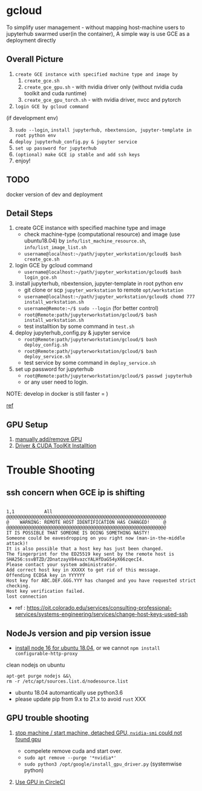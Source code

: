 # gcloud

To simplify user management - without mapping host-machine users to jupyterhub swarmed user(in the container), A simple way is use GCE as a deployment directly


## Overall Picture

1. `create GCE instance with specified machine type and image by` 
   1. `create_gce.sh`
   2. `create_gce_gpu.sh` - with nvidia driver only (without nvidia cuda toolkit and cuda runtime)
   3. `create_gce_gpu_torch.sh` - with nvidia driver, nvcc and pytorch
2. `login GCE by gcloud command`

(if development env)

3. `sudo --login`, `install jupyterhub, nbextension, jupyter-template in root python env` 
4. `deploy jupyterhub_config.py & jupyter service`
5. `set up password for jupyterhub`
6. `(optional) make GCE ip stable and add ssh keys`
7. enjoy!

## TODO

docker version of dev and deployment

## Detail Steps

1. create GCE instance with specified machine type and image
   - check machine-type (computational resource) and image (use ubuntu18.04) by `info/list_machine_resource.sh`, `info/list_image_list.sh`
   - `username@localhost:~/path/jupyter_workstation/gcloud$ bash create_gce.sh`
2. login GCE by gcloud command
   - `username@localhost:~/path/jupyter_workstation/gcloud$ bash login_gce.sh`
3. install jupyterhub, nbextension, jupyter-template in root python env
   - git clone or scp `jupyter_workstation` to remote `opt/workstation`
   - `username@localhost:~/path/jupyter_workstation/gcloud$ chomd 777 install_workstation.sh`
   - `username@Remote:~/$ sudo --login` (for better control)
   -  `root@Remote:path/jupyterworkstation/gcloud/$ bash install_workstation.sh`
   -  test installtion by some command in `test.sh`
4. deploy jupyterhub_config.py & jupyter service 
   - `root@Remote:path/jupyterworkstation/gcloud/$ bash deploy_config.sh` 
   - `root@Remote:path/jupyterworkstation/gcloud/$ bash deploy_service.sh`
   - test service by some command in `deploy_service.sh`
5. set up password for jupyterhub
   - `root@Remote:path/jupyterworkstation/gcloud/$ passwd jupyterhub`
   - or any user need to login. 

NOTE: develop in docker is still faster = )

[ref](https://medium.com/google-cloud/containerized-jupyter-notebooks-on-gpu-on-google-cloud-8e86ef7f31e9)

## GPU Setup

1. [manually add/remove GPU](https://cloud.google.com/compute/docs/gpus/add-remove-gpus#api)
2. [Driver & CUDA ToolKit Installtion](https://github.com/GoogleCloudPlatform/compute-gpu-installation)


# Trouble Shooting
## ssh concern when GCE ip is shifting

```
                                                                                                                                                                                                    1,1           All
@@@@@@@@@@@@@@@@@@@@@@@@@@@@@@@@@@@@@@@@@@@@@@@@@@@@@@@@@@@
@    WARNING: REMOTE HOST IDENTIFICATION HAS CHANGED!     @
@@@@@@@@@@@@@@@@@@@@@@@@@@@@@@@@@@@@@@@@@@@@@@@@@@@@@@@@@@@
IT IS POSSIBLE THAT SOMEONE IS DOING SOMETHING NASTY!
Someone could be eavesdropping on you right now (man-in-the-middle attack)!
It is also possible that a host key has just been changed.
The fingerprint for the ED25519 key sent by the remote host is
SHA256:ssvBTZD/2DnatzayV84vazcYALHfDaG54yX66zqecI4.
Please contact your system administrator.
Add correct host key in XXXXX to get rid of this message.
Offending ECDSA key in YYYYYY
Host key for ABC.DEF.GGG.YYY has changed and you have requested strict checking.
Host key verification failed.
lost connection
```

* ref : https://oit.colorado.edu/services/consulting-professional-services/systems-engineering/services/change-host-keys-used-ssh

## NodeJs version and pip version issue

* [install node 16 for ubuntu 18.04](https://github.com/nodesource/distributions#deb), or we cannot `npm install configurable-http-proxy`

clean nodejs on ubuntu

```
apt-get purge nodejs &&\
rm -r /etc/apt/sources.list.d/nodesource.list
```

* ubuntu 18.04 automantically use python3.6
* please update pip from 9.x to 21.x to avoid `rust` XXX

## GPU trouble shooting

1. [stop machine / start machine, detached GPU, `nvidia-smi` could not found gpu](https://stackoverflow.com/questions/71596911/can-not-find-nvidia-driver-after-stop-and-start-a-deep-learning-vm?fbclid=IwAR3oHl_svU9jXjU7H1OyS6q2L1v--6JsQhpO539PUSoOwTXkzDkBKBd1xV4)
   - compelete remove cuda and start over.
   - `sudo apt remove --purge '*nvidia*'`
   - `sudo python3 /opt/google/install_gpu_driver.py` (systemwise python)

2. [Use GPU in CircleCI](https://circleci.com/docs/using-gpu/?fbclid=IwAR0N5qHWGwqpdGg2wR6irVolhA8LbxMVkcvkfy18Gq_hFoQeRX4hqEsrPIE)
